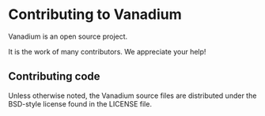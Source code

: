 # Contributing to Vanadium

Vanadium is an open source project.

It is the work of many contributors. We appreciate your help!

## Contributing code

Unless otherwise noted, the Vanadium source files are distributed under the
BSD-style license found in the LICENSE file.
